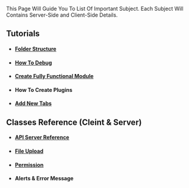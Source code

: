 This Page Will Guide You To List Of Important Subject.
Each Subject Will Contains Server-Side and Client-Side Details.

## Tutorials 
* #### [Folder Structure](Folder-Structure)
* #### [How To Debug](How-To-Debug)
* #### [Create Fully Functional Module](Create-Fully-Functional-Module)
* #### How To Create Plugins
* #### [Add New Tabs](Add-New-Tabs)

## Classes Reference (Cleint & Server)
* #### [API Server Reference](API-Server-Reference)
* #### [File Upload](File-Upload)
* #### [Permission](Permission)
* #### Alerts & Error Message
